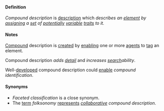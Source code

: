 #### Definition

*Compound description* is [description](https://github.com/gcassel/Modular-Organization-Terminology/blob/master/terms/describe.md) which *describes an [element](https://github.com/gcassel/Modular-Organization-Terminology/blob/master/terms/element.md) by [assigning](https://github.com/gcassel/Modular-Organization-Terminology/blob/master/terms/assign.md) a [set](https://github.com/gcassel/Modular-Organization-Terminology/blob/master/terms/set.md) of [potentially](https://github.com/gcassel/Modular-Organization-Terminology/blob/master/terms/potential.md) [variable](https://github.com/gcassel/Modular-Organization-Terminology/blob/master/terms/variable.md) [traits](https://github.com/gcassel/Modular-Organization-Terminology/blob/master/terms/trait.md) to it.*
		
#### Notes

[Compound](https://github.com/gcassel/Modular-Organization-Terminology/blob/master/terms/compound.md) description is [created](https://github.com/gcassel/Modular-Organization-Terminology/blob/master/terms/create.md) by [enabling](https://github.com/gcassel/Modular-Organization-Terminology/blob/master/terms/enable.md) one or more [agents](https://github.com/gcassel/Modular-Organization-Terminology/blob/master/terms/agent.md) to [tag](https://github.com/gcassel/Modular-Organization-Terminology/blob/master/terms/tag.md) an element.
		
Compound description *adds [detail](https://github.com/gcassel/Modular-Organization-Terminology/blob/master/terms/detail.md)* and *increases [search](https://github.com/gcassel/Modular-Organization-Terminology/blob/master/terms/search.md)ability*.

Well-[developed](https://github.com/gcassel/Modular-Organization-Terminology/blob/master/terms/develop.md) compound description could [enable](https://github.com/gcassel/Modular-Organization-Terminology/blob/master/terms/enable.md) *compound identification*.
		
#### Synonyms

* *Faceted classification* is a close synonym.
* The [term](https://github.com/gcassel/Modular-Organization-Terminology/blob/master/terms/term.md) *folksonomy* [represents](https://github.com/gcassel/Modular-Organization-Terminology/blob/master/terms/represent.md) *[collaborative](https://github.com/gcassel/Modular-Organization-Terminology/blob/master/terms/collaboration.md) compound description*.
